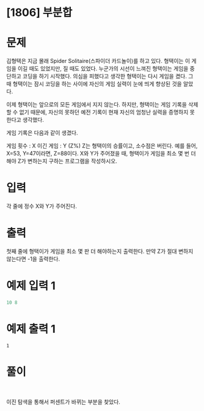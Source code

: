# [1806] 부분합

# 문제
김형택은 지금 몰래 Spider Solitaire(스파이더 카드놀이)를 하고 있다. 형택이는 이 게임을 이길 때도 있었지만, 질 때도 있었다. 누군가의 시선이 느껴진 형택이는 게임을 중단하고 코딩을 하기 시작했다. 의심을 피했다고 생각한 형택이는 다시 게임을 켰다. 그 때 형택이는 잠시 코딩을 하는 사이에 자신의 게임 실력이 눈에 띄게 향상된 것을 알았다.

이제 형택이는 앞으로의 모든 게임에서 지지 않는다. 하지만, 형택이는 게임 기록을 삭제 할 수 없기 때문에, 자신의 못하던 예전 기록이 현재 자신의 엄청난 실력을 증명하지 못한다고 생각했다.

게임 기록은 다음과 같이 생겼다.

게임 횟수 : X
이긴 게임 : Y (Z%)
Z는 형택이의 승률이고, 소수점은 버린다. 예를 들어, X=53, Y=47이라면, Z=88이다.
X와 Y가 주어졌을 때, 형택이가 게임을 최소 몇 번 더 해야 Z가 변하는지 구하는 프로그램을 작성하시오.
# 입력
각 줄에 정수 X와 Y가 주어진다.


# 출력
첫째 줄에 형택이가 게임을 최소 몇 판 더 해야하는지 출력한다. 만약 Z가 절대 변하지 않는다면 -1을 출력한다.




# 예제 입력 1
```python
10 8

```  

# 예제 출력 1
```python1
1
```

# 풀이
<br>

이진 탐색을 통해서 퍼센트가 바뀌는 부분을 찾았다. 

